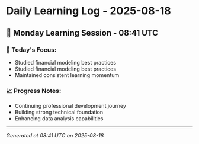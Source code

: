 # Daily Learning Log - 2025-08-18

## 📅 Monday Learning Session - 08:41 UTC

### 🎯 Today's Focus:
- Studied financial modeling best practices
- Studied financial modeling best practices
- Maintained consistent learning momentum

### 📈 Progress Notes:
- Continuing professional development journey
- Building strong technical foundation
- Enhancing data analysis capabilities

---
*Generated at 08:41 UTC on 2025-08-18*
